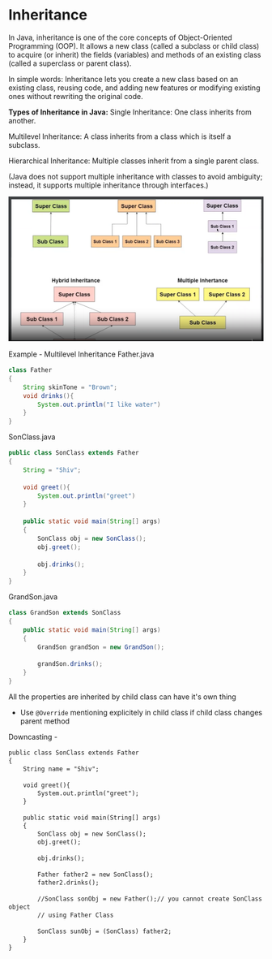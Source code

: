 # Inheritance
In Java, inheritance is one of the core concepts of Object-Oriented Programming (OOP). It allows a new class (called a subclass or child class) to acquire (or inherit) the fields (variables) and methods of an existing class (called a superclass or parent class).

In simple words:
Inheritance lets you create a new class based on an existing class, reusing code, and adding new features or modifying existing ones without rewriting the original code.

**Types of Inheritance in Java:**
Single Inheritance: One class inherits from another.

Multilevel Inheritance: A class inherits from a class which is itself a subclass.

Hierarchical Inheritance: Multiple classes inherit from a single parent class.

(Java does not support multiple inheritance with classes to avoid ambiguity; instead, it supports multiple inheritance through interfaces.)

![alt text](image-12.png)

Example - Multilevel Inheritance
Father.java
```java
class Father 
{
	String skinTone = "Brown";
	void drinks(){
		System.out.println("I like water")
	}	
}
```
SonClass.java
```java
public class SonClass extends Father
{
	String = "Shiv";

	void greet(){
		System.out.println("greet")
	}

	public static void main(String[] args) 
	{
		SonClass obj = new SonClass();
		obj.greet();

		obj.drinks();
	}
}
```

GrandSon.java
```java
class GrandSon extends SonClass
{
	public static void main(String[] args) 
	{
		GrandSon grandSon = new GrandSon();

		grandSon.drinks();
	}
}
```
All the properties are inherited by child class can have it's own thing

* Use `@Override` mentioning explicitely in child class if child class changes parent method


Downcasting  - 
```
public class SonClass extends Father
{
	String name = "Shiv";

	void greet(){
		System.out.println("greet");
	}

	public static void main(String[] args) 
	{
		SonClass obj = new SonClass();
		obj.greet();

		obj.drinks();

		Father father2 = new SonClass();
		father2.drinks();

		//SonClass sonObj = new Father();// you cannot create SonClass object
		// using Father Class

		SonClass sunObj = (SonClass) father2;
	}
}
```